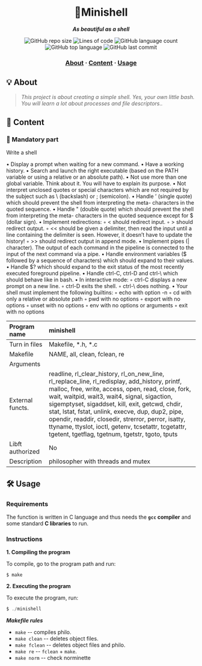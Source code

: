 <h1 align="center">
  🐚Minishell
</h1>

<p align="center">
	<b><i>As beautiful as a shell</i></b><br>
</p>

<p align="center">
	<img alt="GitHub repo size" src="https://img.shields.io/github/repo-size/brook5407/42KL-minishelll">
	<img alt="Lines of code" src="https://img.shields.io/tokei/lines/github/brook5407/42KL-minishelll">
	<img alt="GitHub language count" src="https://img.shields.io/github/languages/count/brook5407/42KL-minishelll">
	<img alt="GitHub top language" src="https://img.shields.io/github/languages/top/brook5407/42KL-minishelll">
	<img alt="GitHub last commit" src="https://img.shields.io/github/last-commit/brook5407/42KL-minishelll">
</p>

<h3 align="center">
	<a href="#-about">About</a>
	<span> · </span>
  	<a href="#-content">Content</a>
	<span> · </span>
	<a href="#%EF%B8%8F-usage">Usage</a>
</h3>

## 💡 About

> _This project is about creating a simple shell. Yes, your own little bash. You will learn a lot about processes and file descriptors.._

## 🚀 Content

### 🚩 Mandatory part

Write a shell

• Display a prompt when waiting for a new command.
• Have a working history.
• Search and launch the right executable (based on the PATH variable or using a relative or an absolute path).
• Not use more than one global variable. Think about it. You will have to explain its purpose.
• Not interpret unclosed quotes or special characters which are not required by the subject such as \ (backslash) or ; (semicolon).
• Handle ’ (single quote) which should prevent the shell from interpreting the meta- characters in the quoted sequence.
• Handle " (double quote) which should prevent the shell from interpreting the meta- characters in the quoted sequence except for $ (dollar sign).
• Implement redirections:
◦ < should redirect input.
◦ > should redirect output.
◦ << should be given a delimiter, then read the input until a line containing the delimiter is seen. However, it doesn’t have to update the history!
◦ >> should redirect output in append mode.
• Implement pipes (| character). The output of each command in the pipeline is
connected to the input of the next command via a pipe.
• Handle environment variables ($ followed by a sequence of characters) which should expand to their values.
• Handle $? which should expand to the exit status of the most recently executed foreground pipeline.
• Handle ctrl-C, ctrl-D and ctrl-\ which should behave like in bash.
• In interactive mode:
◦ ctrl-C displays a new prompt on a new line. ◦ ctrl-D exits the shell.
◦ ctrl-\ does nothing.
• Your shell must implement the following builtins:
◦ echo with option -n
◦ cd with only a relative or absolute path ◦ pwd with no options
◦ export with no options
◦ unset with no options
◦ env with no options or arguments
◦ exit with no options

| Program name     | minishell                                                                                                                                                                                      |
| :--------------- | :------------------------------------------------------------------------------------------------------------------------------------------------------------------------------------------- |
| Turn in files    | Makefile, *.h, *.c                                                                                                                                                                                       |
| Makefile         | NAME, all, clean, fclean, re                                                                                                                                                                                       |
| Arguments        | 
| External functs. | readline, rl_clear_history, rl_on_new_line, rl_replace_line, rl_redisplay, add_history, printf, malloc, free, write, access, open, read, close, fork, wait, waitpid, wait3, wait4, signal, sigaction, sigemptyset, sigaddset, kill, exit, getcwd, chdir, stat, lstat, fstat, unlink, execve, dup, dup2, pipe, opendir, readdir, closedir, strerror, perror, isatty, ttyname, ttyslot, ioctl, getenv, tcsetattr, tcgetattr, tgetent, tgetflag, tgetnum, tgetstr, tgoto, tputs
| Libft authorized | No                                                                                                                                                                                          
| Description      | philosopher with threads and mutex                                                                                                                                                           |

## 🛠️ Usage

### Requirements

The function is written in C language and thus needs the **`gcc` compiler** and some standard **C libraries** to run.

### Instructions

**1. Compiling the program**

To compile, go to the program path and run:

```shell
$ make
```
**2. Executing the program**

To execute the program, run:

```C
$ ./minishell
```
***Makefile rules***

- `make` -- compiles philo.
- `make clean` -- deletes object files.
- `make fclean` -- deletes object files and philo.
- `make re` -- `fclean` + `make`.
- `make norm` -- check norminette
